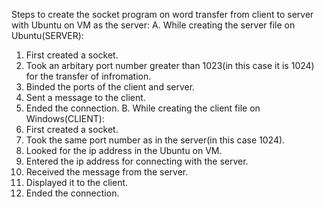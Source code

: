 Steps to create the socket program on word transfer from client to server with Ubuntu on VM as the server:
A. While creating the server file on Ubuntu(SERVER):
1. First created a socket.
2. Took an arbitary port number greater than 1023(in this case it is 1024) for the transfer of infromation.
3. Binded the ports of the client and server.
4. Sent a message to the client.
5. Ended the connection.
B. While creating the client file on Windows(CLIENT):
1. First created a socket.
2. Took the same port number as in the server(in this case 1024).
3. Looked for the ip address in the Ubuntu on VM.
4. Entered the ip address for connecting with the server.
5. Received the message from the server.
6. Displayed it to the client.
7. Ended the connection.
